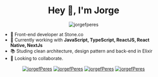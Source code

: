
<h1 align="center">Hey 👋,  I'm Jorge</h1>

<p align="center"> <img src="https://komarev.com/ghpvc/?username=jorgefperes" alt="jorgefperes" /> </p>

- 🔭 Front-end developer at Stone.co
- 🌱 Currently working with **JavaScript, TypeScript, ReactJS, React Native, NextJs**
- 📚 Studing clean architecture, design pattern and back-end in Elixir
- 🤝 Looking to collaborate.




<p align="center">
<a href="https://www.linkedin.com/in/jorge-fernando-peres-9901454b/" target="blank">
  <img align="center" src="https://img.shields.io/badge/linkedin-%230077B5.svg?&style=for-the-badge&logo=linkedin&logoColor=white" alt="jorgefPeres"/></a>
<a href="https://www.instagram.com/Jorgef.peres/" target="blank">
  <img align="center" src="https://img.shields.io/badge/instagram-%23E4405F.svg?&style=for-the-badge&logo=instagram&logoColor=white" alt="jorgefPeres"/></a>
 <a href="https://www.facebook.com/jorgefernandoperes" target="blank">
  <img align="center" src="https://img.shields.io/badge/facebook-%231877F2.svg?&style=for-the-badge&logo=facebook&logoColor=white" alt="jorgefPeres"/></a>
  <a href="https://www.youtube.com/channel/UCWox-4vjxlV11PjoK9dOxtg" target="blank">
  <img align="center" src="https://img.shields.io/badge/YouTube-FF0000?style=for-the-badge&logo=youtube&logoColor=white" alt="jorgefPeres"/></a>
  
</p>
